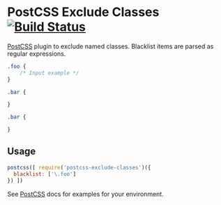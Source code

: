 # PostCSS Exclude Classes [![Build Status][ci-img]][ci]

[PostCSS] plugin to exclude named classes. Blacklist items are parsed as regular expressions.

[PostCSS]: https://github.com/postcss/postcss
[ci-img]:  https://travis-ci.org/danielsamuels/postcss-exclude-classes.svg
[ci]:      https://travis-ci.org/danielsamuels/postcss-exclude-classes

```css
.foo {
    /* Input example */
}

.bar {

}
```

```css
.bar {

}
```

## Usage

```js
postcss([ require('postcss-exclude-classes')({
  blacklist: ['\.foo']
}) ])
```

See [PostCSS] docs for examples for your environment.
